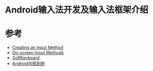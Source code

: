 # Android输入法开发及输入法框架介绍

# 参考

* [Creating an Input Method](https://developer.android.com/guide/topics/text/creating-input-method.html)
* [On-screen Input Methods](http://android-developers.blogspot.com/2009/04/updating-applications-for-on-screen.html)
* [SoftKeyboard](https://android.googlesource.com/platform/development/+/master/samples/SoftKeyboard/)
* [Android内核剖析](#inner)
